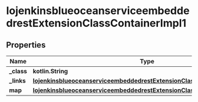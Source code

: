 
# IojenkinsblueoceanserviceembeddedrestExtensionClassContainerImpl1

## Properties
Name | Type | Description | Notes
------------ | ------------- | ------------- | -------------
**_class** | **kotlin.String** |  |  [optional]
**_links** | [**IojenkinsblueoceanserviceembeddedrestExtensionClassContainerImpl1__links**](IojenkinsblueoceanserviceembeddedrestExtensionClassContainerImpl1__links.md) |  |  [optional]
**map** | [**IojenkinsblueoceanserviceembeddedrestExtensionClassContainerImpl1_map**](IojenkinsblueoceanserviceembeddedrestExtensionClassContainerImpl1_map.md) |  |  [optional]



